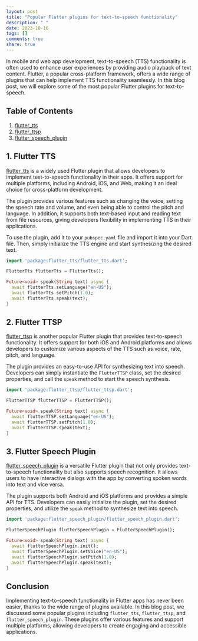 ```yaml
---
layout: post
title: "Popular Flutter plugins for text-to-speech functionality"
description: " "
date: 2023-10-16
tags: []
comments: true
share: true
---
```


In mobile and web app development, text-to-speech (TTS) functionality is often used to enhance user experiences by providing audio playback of text content. Flutter, a popular cross-platform framework, offers a wide range of plugins that can help implement TTS functionality seamlessly. In this blog post, we will explore some of the most popular Flutter plugins for text-to-speech.

## Table of Contents
1. [flutter_tts](#Flutter-TTS)
2. [flutter_ttsp](#Flutter-TTSP)
3. [flutter_speech_plugin](#Flutter-Speech-Plugin)

## 1. Flutter TTS
[flutter_tts](https://pub.dev/packages/flutter_tts) is a widely used Flutter plugin that allows developers to implement text-to-speech functionality in their apps. It offers support for multiple platforms, including Android, iOS, and Web, making it an ideal choice for cross-platform development.

The plugin provides various features such as changing the voice, setting the speech rate and volume, and even being able to control the pitch and language. In addition, it supports both text-based input and reading text from file resources, giving developers flexibility in implementing TTS in their applications.

To use the plugin, add it to your `pubspec.yaml` file and import it into your Dart file. Then, simply initialize the TTS engine and start synthesizing the desired text.

```dart
import 'package:flutter_tts/flutter_tts.dart';

FlutterTts flutterTts = FlutterTts();

Future<void> speak(String text) async {
  await flutterTts.setLanguage("en-US");
  await flutterTts.setPitch(1.0);
  await flutterTts.speak(text);
}
```

## 2. Flutter TTSP
[flutter_ttsp](https://pub.dev/packages/flutter_ttsp) is another popular Flutter plugin that provides text-to-speech functionality. It offers support for both iOS and Android platforms and allows developers to customize various aspects of the TTS such as voice, rate, pitch, and language.

The plugin provides an easy-to-use API for synthesizing text into speech. Developers can simply instantiate the `FlutterTTSP` class, set the desired properties, and call the `speak` method to start the speech synthesis.

```dart
import 'package:flutter_ttsp/flutter_ttsp.dart';

FlutterTTSP flutterTTSP = FlutterTTSP();

Future<void> speak(String text) async {
  await flutterTTSP.setLanguage("en-US");
  await flutterTTSP.setPitch(1.0);
  await flutterTTSP.speak(text);
}
```

## 3. Flutter Speech Plugin
[flutter_speech_plugin](https://pub.dev/packages/flutter_speech_plugin) is a versatile Flutter plugin that not only provides text-to-speech functionality but also supports speech recognition. It allows users to have interactive dialogs with the app by converting spoken words into text and vice versa.

The plugin supports both Android and iOS platforms and provides a simple API for TTS. Developers can easily initialize the plugin, set the desired properties, and utilize the `speak` method to synthesize text into speech.

```dart
import 'package:flutter_speech_plugin/flutter_speech_plugin.dart';

FlutterSpeechPlugin flutterSpeechPlugin = FlutterSpeechPlugin();

Future<void> speak(String text) async {
  await flutterSpeechPlugin.init();
  await flutterSpeechPlugin.setVoice("en-US");
  await flutterSpeechPlugin.setPitch(1.0);
  await flutterSpeechPlugin.speak(text);
}
```

## Conclusion
Implementing text-to-speech functionality in Flutter apps has never been easier, thanks to the wide range of plugins available. In this blog post, we discussed some popular plugins including `flutter_tts`, `flutter_ttsp`, and `flutter_speech_plugin`. These plugins offer various features and support multiple platforms, allowing developers to create engaging and accessible applications.
